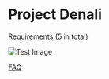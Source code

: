 # Project Denali

Requirements (5 in total)

![Test Image](https://www.cs.nuim.ie/~pmooney/cs385/functionalities.png)

<a href="https://www.cs.nuim.ie/~pmooney/cs385/">FAQ</a>
